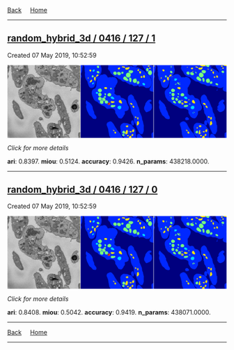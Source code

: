 
[Back](..)&nbsp;&nbsp;&nbsp;&nbsp;&nbsp;[Home](https://leapmanlab.github.io/snapshots)

---

<div class="summary"><a href="1"><h2>random_hybrid_3d / 0416 / 127 / 1</h2></a><p>Created 07 May 2019, 10:52:59
</p><a href="1"><img src="1/media/summary.png" align="center"></a><p>
<i>Click for more details</i>
</p></div>

**ari**: 0.8397. **miou**: 0.5124. **accuracy**: 0.9426. **n_params**: 438218.0000. 

---

<div class="summary"><a href="0"><h2>random_hybrid_3d / 0416 / 127 / 0</h2></a><p>Created 07 May 2019, 10:52:59
</p><a href="0"><img src="0/media/summary.png" align="center"></a><p>
<i>Click for more details</i>
</p></div>

**ari**: 0.8408. **miou**: 0.5042. **accuracy**: 0.9419. **n_params**: 438071.0000. 

---

[Back](..)&nbsp;&nbsp;&nbsp;&nbsp;&nbsp;[Home](https://leapmanlab.github.io/snapshots)

---